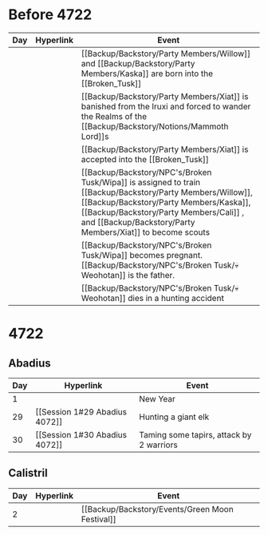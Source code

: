 
# Before 4722
| Day | Hyperlink  | Event                                                                                           |
|  ---  | ---  | ---  | 
| || [[Backup/Backstory/Party Members/Willow]] and [[Backup/Backstory/Party Members/Kaska]] are born into the [[Broken_Tusk]]                                      |
|  ||[[Backup/Backstory/Party Members/Xiat]] is banished from the Iruxi and forced to wander the Realms of the [[Backup/Backstory/Notions/Mammoth Lord]]s    |
| ||[[Backup/Backstory/Party Members/Xiat]] is accepted into the [[Broken_Tusk]]                                                   |
| || [[Backup/Backstory/NPC's/Broken Tusk/Wipa]]  is assigned to train [[Backup/Backstory/Party Members/Willow]], [[Backup/Backstory/Party Members/Kaska]], [[Backup/Backstory/Party Members/Cali]] , and [[Backup/Backstory/Party Members/Xiat]]  to become scouts |
| || [[Backup/Backstory/NPC's/Broken Tusk/Wipa]] becomes pregnant. [[Backup/Backstory/NPC's/Broken Tusk/💀Weohotan]] is the father.                                        |
| || [[Backup/Backstory/NPC's/Broken Tusk/💀Weohotan]] dies in a hunting accident                                                       |

# 4722
## Abadius
| Day | Hyperlink                     | Event    |
| --- | ----------------------------- | -------- |
| 1   |                               | New Year |
| 29  | [[Session 1#29 Abadius 4072]] | Hunting a giant elk |
| 30  | [[Session 1#30 Abadius 4072]] | Taming some tapirs, attack by 2 warriors |
## Calistril
| Day | Hyperlink | Event                   |
| --- | --------- | ----------------------- |
| 2   |           | [[Backup/Backstory/Events/Green Moon Festival]] |







